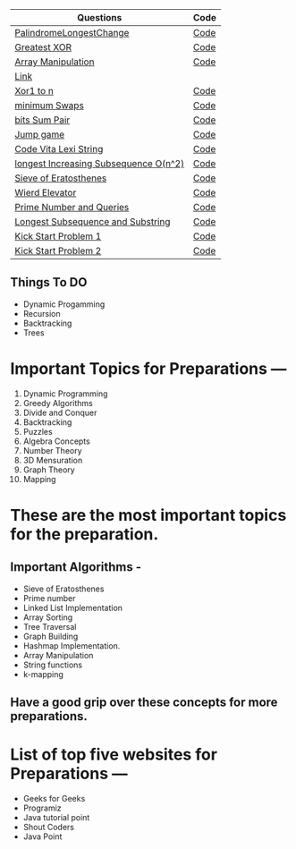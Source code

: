 Questions | Code
--------- | ---------
 [PalindromeLongestChange](https://www.hackerrank.com/challenges/richie-rich/problem) | [Code](/longestPalindromeChange.py)
 [Greatest XOR ](https://www.hackerrank.com/challenges/the-great-xor/problem) | [Code](/greatestXpr.py)
 [Array Manipulation](https://www.hackerrank.com/challenges/crush/problem) | [Code](/arrayManipulation.py)
 [Link ](https://www.youtube.com/watch?v=RQpR3MU_g7c&feature=youtu.be) | 
 [Xor1 to n](https://www.geeksforgeeks.org/calculate-xor-1-n/) | [Code](/xor1ton.py)
 [minimum Swaps](https://www.hackerrank.com/challenges/minimum-swaps-2/problem) | [Code](/minimumSwap.py)
 [bits Sum Pair](https://www.interviewbit.com/problems/different-bits-sum-pairwise/) | [Code](/bitSumPair.py)
 [Jump game](https://leetcode.com/problems/jump-game/) | [Code](/jumpArray.py)
 [Code Vita Lexi String](http://leadtrackstudy.blogspot.com/2019/07/lexi-string.html) | [Code](/lexiString.py) 
 [longest Increasing Subsequence O(n^2)](https://www.geeksforgeeks.org/longest-increasing-subsequence-dp-3/) | [Code](/increasingSubsequence.py)
 [Sieve of Eratosthenes](https://www.geeksforgeeks.org/sieve-of-eratosthenes/) |  [Code](/sieveOfErat.py)
 [Wierd Elevator](https://www.youtube.com/watch?v=dG1kgIiM8DY) | [Code](/wierdElevator.py)
 [Prime Number and Queries](https://www.hackerrank.com/contests/adobe-codiva/challenges/prime-number-and-queries/submissions/code/1323920917) | [Code](/primeNumQuery.py)
 [Longest Subsequence and Substring]() | [Code](/stringDp.py)
 [Kick Start Problem 1](https://codingcompetitions.withgoogle.com/kickstart/round/000000000019ff43/00000000003380d2) | [Code](/kickStart1.py)
 [Kick Start Problem 2](https://codingcompetitions.withgoogle.com/kickstart/round/000000000019ff43/00000000003379bb) | [Code](/kickStart2.py)

## Things To DO
- Dynamic Progamming
- Recursion
- Backtracking
- Trees


# Important Topics for Preparations —
1. Dynamic Programming
2. Greedy Algorithms
3. Divide and Conquer
4. Backtracking
5. Puzzles
6. Algebra Concepts
7. Number Theory
8. 3D Mensuration
9. Graph Theory
10. Mapping

# These are the most important topics for the preparation.
## Important Algorithms -
- Sieve of Eratosthenes
- Prime number
- Linked List Implementation
- Array Sorting
- Tree Traversal
- Graph Building
- Hashmap Implementation.
- Array Manipulation
- String functions
- k-mapping
## Have a good grip over these concepts for more preparations.

# List of top five websites for Preparations —

- Geeks for Geeks
- Programiz
- Java tutorial point
- Shout Coders
- Java Point